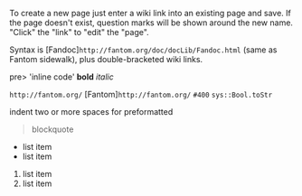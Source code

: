To create a new page just enter a wiki link into an existing page and save. If the page doesn't exist, question marks will be shown around the new name. "Click" the "link" to "edit" the "page". 

Syntax is [Fandoc]`http://fantom.org/doc/docLib/Fandoc.html` (same as Fantom sidewalk), plus double-bracketed wiki links.

pre>
'inline code'
**bold**
*italic*

`http://fantom.org/`
[Fantom]`http://fantom.org/`
`#400`
`sys::Bool.toStr`

  indent two or more
  spaces for preformatted

> blockquote

- list item
- list item

1. list item
2. list item
<pre


There are more advanced features here: [[How To Use Advanced Features]]
